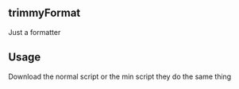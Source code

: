 ## trimmyFormat
Just a formatter
## Usage
Download the normal script or the min script they do the same thing

<script src="./trimmyFormat.js"><br>
<script src="./trimmyFormat.min.js">
<br>

## Why
my friend theta needed this for their game
